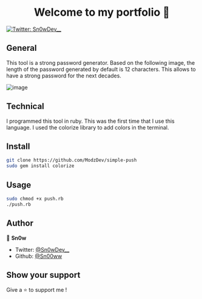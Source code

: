 <h1 align="center">Welcome to my portfolio 👋</h1>
<p>
  <a href="https://twitter.com/Sn0wDev__" target="_blank">
    <img alt="Twitter: Sn0wDev__" src="https://img.shields.io/twitter/follow/Sn0wDev__.svg?style=social" />
  </a>
</p>

## General

This tool is a strong password generator. Based on the following image, the length of the password generated by default is 12 characters. This allows to have a strong password for the next decades.

![image](https://user-images.githubusercontent.com/42616155/169906447-ece0d9ed-c544-4631-aa1e-139f602507d1.png)


## Technical

I programmed this tool in ruby. This was the first time that I use this language. I used the colorize library to add colors in the terminal.

## Install

```sh
git clone https://github.com/ModzDev/simple-push
sudo gem install colorize
```

## Usage

```sh
sudo chmod +x push.rb
./push.rb
```

## Author

👤 **Sn0w**

* Twitter: [@Sn0wDev__](https://twitter.com/Sn0wDev__)
* Github: [@Sn00ww](https://github.com/Sn00ww)

## Show your support

Give a ⭐️ to support me !
